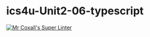 # ics4u-Unit2-06-typescript

[![Mr Coxall's Super Linter](https://github.com/Peter-Gemmell/ics4u-Unit2-06-typescript/workflows/Mr%20Coxall's%20Super%20Linter/badge.svg)](https://github.com/Peter-Gemmell/ics4u-Unit2-06-typescript/actions/)

